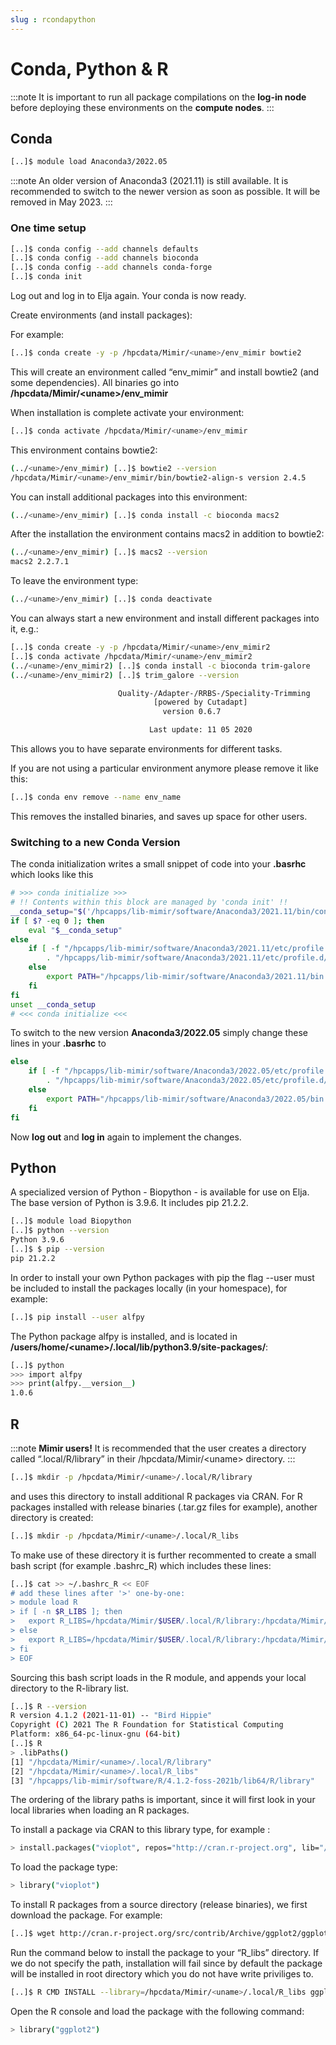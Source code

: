 ```yaml
---
slug : rcondapython
---
```


# Conda, Python & R

:::note
It is important to run all package compilations on the **log-in node** before deploying these environments on the **compute nodes**.
:::

## Conda

```bash
[..]$ module load Anaconda3/2022.05
```

:::note
An older version of Anaconda3 (2021.11) is still available. It is recommended to switch to the newer version as soon as possible. It will be removed in May 2023.
:::

### One time setup

```bash
[..]$ conda config --add channels defaults
[..]$ conda config --add channels bioconda
[..]$ conda config --add channels conda-forge
[..]$ conda init
```

Log out and log in to Elja again. Your conda is now ready.

Create environments (and install packages):

For example:

```bash 
[..]$ conda create -y -p /hpcdata/Mimir/<uname>/env_mimir bowtie2
```

This will create an environment called “env\_mimir” and install 
bowtie2 (and some dependencies). 
All binaries go into **/hpcdata/Mimir/<uname\>/env\_mimir**

When installation is complete activate your environment:

```bash
[..]$ conda activate /hpcdata/Mimir/<uname>/env_mimir
```

This environment contains bowtie2:

```bash
(../<uname>/env_mimir) [..]$ bowtie2 --version
/hpcdata/Mimir/<uname>/env_mimir/bin/bowtie2-align-s version 2.4.5
```

You can install additional packages into this environment:

```bash
(../<uname>/env_mimir) [..]$ conda install -c bioconda macs2
```

After the installation the environment contains macs2 in addition to bowtie2:

```bash
(../<uname>/env_mimir) [..]$ macs2 --version
macs2 2.2.7.1
```

To leave the environment type:

```bash
(../<uname>/env_mimir) [..]$ conda deactivate
```

You can always start a new environment and install different packages into it, e.g.:

```bash
[..]$ conda create -y -p /hpcdata/Mimir/<uname>/env_mimir2
[..]$ conda activate /hpcdata/Mimir/<uname>/env_mimir2
(../<uname>/env_mimir2) [..]$ conda install -c bioconda trim-galore
(../<uname>/env_mimir2) [..]$ trim_galore --version

                        Quality-/Adapter-/RRBS-/Speciality-Trimming
                                [powered by Cutadapt]
                                  version 0.6.7

                               Last update: 11 05 2020
```

This allows you to have separate environments for different tasks. 

If you are not using a particular environment anymore please remove it like this:

```bash
[..]$ conda env remove --name env_name
```

This removes the installed binaries, and saves up space for other users.

### Switching to a new Conda Version

The conda initialization writes a small snippet of code into your **.basrhc** which looks like this
```bash
# >>> conda initialize >>>
# !! Contents within this block are managed by 'conda init' !!
__conda_setup="$('/hpcapps/lib-mimir/software/Anaconda3/2021.11/bin/conda' 'shell.bash' 'hook' 2> /dev/null)"
if [ $? -eq 0 ]; then
    eval "$__conda_setup"
else
    if [ -f "/hpcapps/lib-mimir/software/Anaconda3/2021.11/etc/profile.d/conda.sh" ]; then
        . "/hpcapps/lib-mimir/software/Anaconda3/2021.11/etc/profile.d/conda.sh"
    else
        export PATH="/hpcapps/lib-mimir/software/Anaconda3/2021.11/bin:$PATH"
    fi
fi
unset __conda_setup
# <<< conda initialize <<<
```

To switch to the new version **Anaconda3/2022.05** simply change these lines in your **.basrhc** to
```bash
else
    if [ -f "/hpcapps/lib-mimir/software/Anaconda3/2022.05/etc/profile.d/conda.sh" ]; then
        . "/hpcapps/lib-mimir/software/Anaconda3/2022.05/etc/profile.d/conda.sh"
    else
        export PATH="/hpcapps/lib-mimir/software/Anaconda3/2022.05/bin:$PATH"
    fi
fi
```

Now **log out** and **log in** again to implement the changes.

## Python

A specialized version of Python - Biopython - is available for use on Elja. 
The base version of Python is 3.9.6. It includes pip 21.2.2.

```bash
[..]$ module load Biopython
[..]$ python --version
Python 3.9.6
[..]$ $ pip --version
pip 21.2.2
```

In order to install your own Python packages with pip the flag --user must be included to install the packages locally (in your homespace), for example:

```bash
[..]$ pip install --user alfpy
```

The Python package alfpy is installed, and is located in **/users/home/<uname\>/.local/lib/python3.9/site-packages/**:

```bash
[..]$ python
>>> import alfpy
>>> print(alfpy.__version__)
1.0.6
```

## R

:::note
**Mimir users!**
It is recommended that the user creates a directory called “.local/R/library” in their /hpcdata/Mimir/<uname\> directory. 
:::

```bash
[..]$ mkdir -p /hpcdata/Mimir/<uname>/.local/R/library
```

and uses this directory to install additional R packages via CRAN. For R packages installed with release binaries (.tar.gz files for example), another directory is created:

```bash
[..]$ mkdir -p /hpcdata/Mimir/<uname>/.local/R_libs
```

To make use of these directory it is further recommented to create 
a small bash script (for example .bashrc\_R) which includes these lines:

```bash
[..]$ cat >> ~/.bashrc_R << EOF
# add these lines after '>' one-by-one:
> module load R
> if [ -n $R_LIBS ]; then
>   export R_LIBS=/hpcdata/Mimir/$USER/.local/R/library:/hpcdata/Mimir/$USER/.local/R_libs$R_LIBS
> else 
>   export R_LIBS=/hpcdata/Mimir/$USER/.local/R/library:/hpcdata/Mimir/$USER/.local/R_libs
> fi
> EOF
```

Sourcing this bash script loads in the R module, 
and appends your local directory to the R-library list.

```bash
[..]$ R --version
R version 4.1.2 (2021-11-01) -- "Bird Hippie"
Copyright (C) 2021 The R Foundation for Statistical Computing
Platform: x86_64-pc-linux-gnu (64-bit)
[..]$ R
> .libPaths()
[1] "/hpcdata/Mimir/<uname>/.local/R/library"
[2] "/hpcdata/Mimir/<uname>/.local/R_libs"
[3] "/hpcapps/lib-mimir/software/R/4.1.2-foss-2021b/lib64/R/library"
```

The ordering of the library paths is important, since it will first look in your local libraries when loading an R packages.

To install a package via CRAN to this library type, for example :

```bash
> install.packages("vioplot", repos="http://cran.r-project.org", lib="/hpcdata/Mimir/<uname>/.local/R/library")
```

To load the package type:

```bash
> library("vioplot")
```

To install R packages from a source directory (release binaries), we first download the package. For example:

```bash
[..]$ wget http://cran.r-project.org/src/contrib/Archive/ggplot2/ggplot2_2.0.0.tar.gz
```

Run the command below to install the package to your “R\_libs” directory. 
If we do not specify the path, installation will fail since by default the 
package will be installed in root directory which you do not have write priviliges to.

```bash
[..]$ R CMD INSTALL --library=/hpcdata/Mimir/<uname>/.local/R_libs ggplot2_2.0.0.tar.gz
```

Open the R console and load the package with the following command:

```bash
> library("ggplot2") 
```


